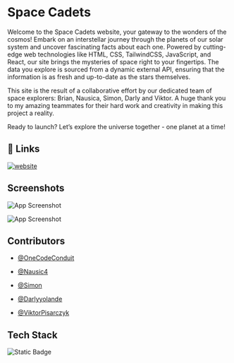 # Space Cadets

Welcome to the Space Cadets website, your gateway to the wonders of the cosmos! Embark on an interstellar journey through the planets of our solar system and uncover fascinating facts about each one. Powered by cutting-edge web technologies like HTML, CSS, TailwindCSS, JavaScript, and React, our site brings the mysteries of space right to your fingertips. The data you explore is sourced from a dynamic external API, ensuring that the information is as fresh and up-to-date as the stars themselves.

This site is the result of a collaborative effort by our dedicated team of space explorers: Brian, Nausica, Simon, Darly and Viktor. A huge thank you to my amazing teammates for their hard work and creativity in making this project a reality.

Ready to launch? Let’s explore the universe together - one planet at a time!


## 🔗 Links
[![website](https://img.shields.io/badge/Space_Cadets-black?style=flat&logo=starship&link=https%3A%2F%2Freact.dev%2F)](https://space-cadets.onrender.com/)




## Screenshots

![App Screenshot](https://i.ibb.co/HqCdKYR/Screenshot-from-2024-12-19-14-48-30.png)

![App Screenshot](https://i.ibb.co/8ctrrSs/Screenshot-from-2024-12-19-14-47-32.png)

## Contributors

- [@OneCodeConduit](https://github.com/Web-Dev-Codi)

- [@Nausic4](https://github.com/Nausic4)

- [@Simon](https://github.com/simon-dez)

- [@Darlyyolande](https://github.com/Darlyyolande)

- [@ViktorPisarczyk](https://github.com/ViktorPisarczyk)


## Tech Stack

![Static Badge](https://img.shields.io/badge/HTML-black?style=flat&logo=html5)

